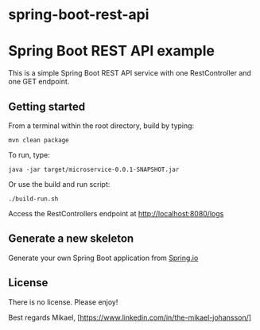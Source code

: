 # spring-boot-rest-api
# Spring Boot REST API example

This is a simple Spring Boot REST API service with one RestController and one GET endpoint.

## Getting started
From a terminal within the root directory, build by typing:
```
mvn clean package
```

To run, type:
```
java -jar target/microservice-0.0.1-SNAPSHOT.jar
```

Or use the build and run script:
```
./build-run.sh
```

Access the RestControllers endpoint at [http://localhost:8080/logs](http://localhost:8080/logs)

## Generate a new skeleton
Generate your own Spring Boot application from [Spring.io](https://start.spring.io/#!type=maven-project&language=java&platformVersion=2.2.2.RELEASE&packaging=jar&jvmVersion=1.8&groupId=com.example&artifactId=microservice&name=microservice&description=Demo%20project%20for%20Spring%20Boot&packageName=com.example.microservice&dependencies=web)

## License
There is no license. Please enjoy!

Best regards Mikael, [https://www.linkedin.com/in/the-mikael-johansson/]